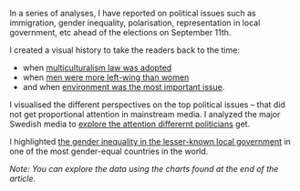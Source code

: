 
In a series of analyses, I have reported on political issues such as immigration, gender inequality, polarisation, representation in local government, etc ahead of the elections on September 11th.

I created a visual history to take the readers back to the time:
* when [multiculturalism law was adopted](/multiculturalism)
* when [men were more left-wing than women](/left_right_identification)
* and when [environment was the most important issue](/societal_problems).

I visualised the different perspectives on the top political issues – that did not get proportional attention in mainstream media. I analyzed the major Swedish media to [explore the attention differernt politicians](/trends) get.

I highlighted [the gender inequality in the lesser-known local government](/municipal_councils) in one of the most gender-equal countries in the world.

*Note: You can explore the data using the charts found at the end of the article.*
